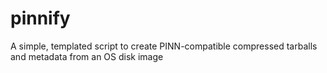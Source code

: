# pinnify
A simple, templated script to create PINN-compatible compressed tarballs and metadata from an OS disk image
